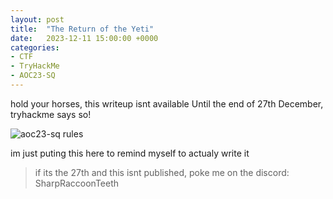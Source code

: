 ```yaml
---
layout: post
title:  "The Return of the Yeti"
date:   2023-12-11 15:00:00 +0000
categories: 
- CTF
- TryHackMe
- AOC23-SQ
---
```


hold your horses, this writeup isnt available Until the end of 27th December, tryhackme says so!

![aoc23-sq rules](/attachments/2023-12-11-The-Return-of-the-Yeti/aoc23-sq_rules.png)

im just puting this here to remind myself to actualy write it 

> if its the 27th and this isnt published, poke me on the discord: SharpRaccoonTeeth